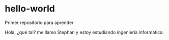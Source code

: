 # hello-world
Primer repositorio para aprender


Hola, ¿qué tal? me llamo Stephan y estoy estudiando ingeniería informática.

